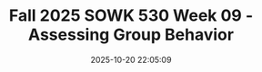 ---
layout: single_presentation
name: fall-2025-sowk-530-week-09-assessing-group-behavior.md
title: "Fall 2025 SOWK 530 Week 09 - Assessing Group Behavior"
date:  2025-10-20 22:05:09
presentation_id: WOcWNS
permalink: /WOcWNS/
redirect_from:
  - /presentations/WOcWNS/fall-2025-sowk-530-week-09-assessing-group-behavior
slides: 
  - slide_name: deck-WOcWNS-large-0.jpeg
    slide_alt: "The slide features a gear diagram, highlighting 'Group Patterned Behaviors' in red. Other sections include 'Roles,' 'Cohesion,' and 'Norms.' Titled 'A Systems Framework for Assessing Groups,' with presentation details and speaker 'Jacob Campbell, Ph.D. LICSW at Heritage University.'"
  - slide_name: deck-WOcWNS-large-1.jpeg
    slide_alt: "The image is a presentation slide titled 'Week Nine Lecture Video.' It contains two sections: 'Agenda' and 'Learning Objectives.' Topics include group dynamics and assessing group behavior. It lists Jacob Campbell, Ph.D., LICSW, Heritage University, with a note for Fall 2025, SOWK 530."
  - slide_name: deck-WOcWNS-large-2.jpeg
    slide_alt: "A presentation slide features the book 'Direct Social Work Practice,' with instructions to read Chapter 11. It lists tasks, such as writing six forum replies, and discusses social work group dynamics. Text includes:- 'WEEK NINE CONTENT'- 'Read Hepworth et al. (2023) Chapter 11 Understanding Social Work Groups'- 'Write 6 Replies Across Any of the Forums'- Topics: Chapter 11 content discussion, social work group work examples, group norms, transition from family to group work, task group participation.- 'Fall 2025 SOWK 530'- 'Jacob Campbell, Ph.D. LICSW at Heritage University'"
  - slide_name: deck-WOcWNS-large-3.jpeg
    slide_alt: "**Object**: A presentation slide.**Action**: Displays diagrams and text about group development stages.**Context**: Includes Tuckman's stages (forming, storming, norming, performing, adjourning) and Hepworth et al. stages (preaffiliation, power and control, intimacy, differentiation, separation). It mentions 'Group Dynamics,' Fall 2025, SOWK 530, and credits Jacob Campbell, Ph.D., LICSW at Heritage University."
  - slide_name: deck-WOcWNS-large-4.jpeg
    slide_alt: "Diagram with a yellow square labeled 'Content,' a red arrow labeled 'Process,' and two circular arrows labeled 'Thematic Behaviors.' Title: 'ASSESSING INDIVIDUALS' PATTERNED BEHAVIORS.' Additional text: 'Jacob Campbell, Ph.D. LICSW at Heritage University' and 'Fall 2025 SOWK 530,' '(Hepworth et al., 2023).'"
  - slide_name: deck-WOcWNS-large-5.jpeg
    slide_alt: "**Object:** Slide**Action:** Comparatively lists behaviors**Context:** The slide, titled 'Group Behavior,' contrasts 'Constructive Group Behavior' and 'Problematic Group Behavior.' Constructive behaviors include open communication and consensus, while problematic behaviors involve superficial discussions and dominance.**Text Transcription:**- **Constructive Group Behavior:**  - Members openly communicate personal feelings and anticipate help.  - Members listen and give ideas a fair hearing.  - Decisions reached through consensus.  - Members incorporate views of dissenters.- **Problematic Group Behavior:**  - Members keep discussions superficial or avoid sharing feelings.  - Members are critical and dismiss others’ contributions.  - Dominant members bully in decision-making.  - Premature decisions without considering alternatives.**Additional Information:**- Jacob Campbell, Ph.D., LICSW at Heritage University- Fall 2025- SOWK 530- (Hepworth et al., 2023)"
  - slide_name: deck-WOcWNS-large-6.jpeg
    slide_alt: "**Object**: Chart on group behavior.   **Action**: Compares constructive vs. problematic behaviors.**Context**: From a presentation slide by Jacob Campbell, Ph.D., LICSW, at Heritage University, Fall 2025, SOWK 530, citing Hepworth et al., 2023. - **Constructive behaviors** include providing feedback, using 'I' messages, and giving emotional support.- **Problematic behaviors** involve criticism, indirect communication, and lack of awareness of others' needs."
presentation_description_md: >
  Week%20nine%20is%20asynchronous%20and%20marks%20a%20move%20away%20from%20assessing%20and%20understanding%20families%20(a%20specific%20type%20of%20group)%20to%20a%20two%20week%20unit%20exploring%20group%20work.%20Students%20will%20read%20Hepworth%20et%20al%20(2023)%20and%20their%20chapter%20about%20understanding%20group%20work.%20There%20are%20forums%20related%20to%20providing%20personal%20examples%20and%20participation%20in%20various%20types%20of%20group%20work,%20exploring%20the%20similarities/differences%20between%20family%20and%20group%20work,%20and%20connecting%20group%20norms%20to%20the%20social%20work%20orienting%20perspectives.%20In%20my%20lecture%20video%20we%20are%20going%20to%20discuss%20assessing%20group%20behavior%20and%20some%20examples%20of%20constructive%20verses%20problematic%20group%20work.%20During%20my%20lecture%20video%20I%20will%20speaking%20on%20some%20content%20from%20the%20textbook%20regarding%20assessing%20groups.%0A%0A**Agenda**%0A%0A-%20Week%20nine%20content%0A-%20Group%20dynamics%0A-%20Assessing%20group%20patterned%20behavior%0A%0A**Learning%20objectives%20for%20the%20week%20include**%0A%0A-%20Recognize%20patterned%20behaviors%20in%20group%20members%20and%20evaluate%20their%20impact%20on%20group%20cohesion%20and%20goal%20attainment.%0A-%20Compare%20and%20contrast%20constructive%20and%20problematic%20group%20behaviors%20and%20propose%20strategies%20to%20support%20healthy%20group%20dynamics.%0A-%20Reflect%20on%20content%20from%20the%20textbook%0A-%20Analyze%20group%20dynamics,%20including%20norms,%20roles,%20and%20patterns%20of%20behavior,%20through%20the%20lens%20of%20social%20work%20orienting%20perspectives%20(e.g.,%20strengths,%20cultural%20humility,%20trauma-informed%20practice).%20%20%0A-%20Evaluate%20task%20group%20functioning%20by%20examining%20decision-making,%20power%20dynamics,%20and%20group%20processes%20to%20improve%20effectiveness%20and%20cohesion.
downloadable_slides: deck-WOcWNS.pdf
slides_count: 7
header:
  teaser: deck-WOcWNS-thumb-0.jpeg
presentation_video: "https://heritage.hosted.panopto.com/Panopto/Pages/Embed.aspx?id=1763f9d9-fb28-43d9-967d-b37d005ce010&autoplay=false&offerviewer=true&showtitle=true&showbrand=true&captions=false&interactivity=all"
location: "Heritage University"
tags:
  - Heritage University
  - MSW Program
  - SOWK 530
---